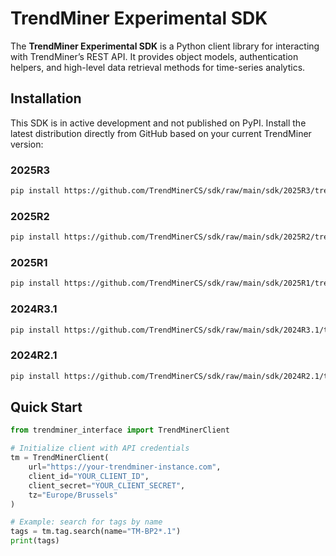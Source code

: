 # TrendMiner Experimental SDK

The **TrendMiner Experimental SDK** is a Python client library for interacting with TrendMiner’s REST API. It provides object models, authentication helpers, and high-level data retrieval methods for time-series analytics.

## Installation

This SDK is in active development and not published on PyPI. Install the latest distribution directly from GitHub based on your current TrendMiner version:

### 2025R3
```bash
pip install https://github.com/TrendMinerCS/sdk/raw/main/sdk/2025R3/trendminer_interface-0.1.0.post205-py3-none-any.whl
```

### 2025R2
```bash
pip install https://github.com/TrendMinerCS/sdk/raw/main/sdk/2025R2/trendminer_interface-0.0.0-py3-none-any.whl
```

### 2025R1
```bash
pip install https://github.com/TrendMinerCS/sdk/raw/main/sdk/2025R1/trendminer_interface-0.1.0.post161+86ad9f74.dirty-py3-none-any.whl
```

### 2024R3.1
```bash
pip install https://github.com/TrendMinerCS/sdk/raw/main/sdk/2024R3.1/trendminer_interface-0.1.0.post160+1848287a.dirty-py3-none-any.whl
```

### 2024R2.1
```bash
pip install https://github.com/TrendMinerCS/sdk/raw/main/sdk/2024R2.1/trendminer_interface-0.1.0.post162+bc00a459.dirty-py3-none-any.whl
```

## Quick Start

```python
from trendminer_interface import TrendMinerClient

# Initialize client with API credentials
tm = TrendMinerClient(
    url="https://your-trendminer-instance.com",
    client_id="YOUR_CLIENT_ID",
    client_secret="YOUR_CLIENT_SECRET",
    tz="Europe/Brussels"
)

# Example: search for tags by name
tags = tm.tag.search(name="TM-BP2*.1")
print(tags)
```
